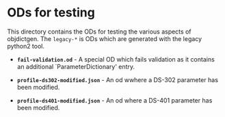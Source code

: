 # ODs for testing

This directory contains the ODs for testing the various aspects of objdictgen.
The `legacy-*` is ODs which are generated with the legacy python2 tool.

* **`fail-validation.od`** - A special OD which fails validation as it contains
  an additional `ParameterDictionary' entry.

* **`profile-ds302-modified.json`** - An od wwhere a DS-302 parameter has been
  modified.

* **`profile-ds401-modified.json`** - An od where a DS-401 parameter has been
  modified.
